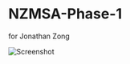 # NZMSA-Phase-1
for Jonathan Zong

![Screenshot](Jonisun/NZMSA-Phase-1/blob/master/git.png?raw=true "Title")
